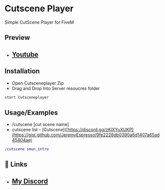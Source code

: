 
# Cutscene Player

Simple CutScene Player for FiveM

## Preview

- ## [Youtube](https://youtu.be/46RWTUKTiRs)


## Installation

- Open Cutsceneplayer Zip
- Drag and Drop Into Server resoucres folder

```bash
start Cutsceneplayer
```
    
## Usage/Examples
- /cutscene [cut scene name]
- cutscene list - [Cutscene]([https://discord.gg/zKjXYuXUKP](https://gist.github.com/JeremyEspresso/9fe2228db0390a6d1407a65ad45404ae)

```lua
/cutscene smun_intro
```


## 🔗 Links
- ## [My Discord](https://discord.gg/zKjXYuXUKP)


